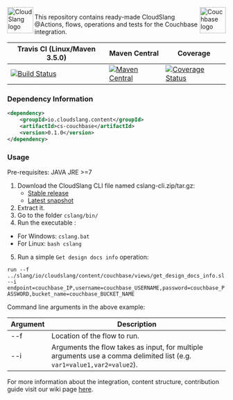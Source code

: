 <a href="http://cloudslang.io/">
    <img src="https://camo.githubusercontent.com/ece898cfb3a9cc55353e7ab5d9014cc314af0234/687474703a2f2f692e696d6775722e636f6d2f696849353630562e706e67" alt="CloudSlang logo" title="CloudSlang" align="left" height="60"/>
</a>

<a href="http://cloudslang.io/">
    <img src="https://cdn.worldvectorlogo.com/logos/couchbase.svg" alt="Couchbase logo" title="Couchbase" align="right" height="60"/>
</a>



This repository contains ready-made CloudSlang @Actions, flows, operations and tests for the Couchbase integration.

| Travis CI (Linux/Maven 3.5.0)| Maven Central | Coverage |
| ----- | ----- | ----- |
| [![Build Status](https://travis-ci.org/CloudSlang/cs-couchbase.svg?branch=master)](https://travis-ci.org/CloudSlang/cs-couchbase) | [![Maven Central](https://maven-badges.herokuapp.com/maven-central/io.cloudslang.content/cs-couchbase/badge.svg)](https://maven-badges.herokuapp.com/maven-central/io.cloudslang.content/cs-couchbase) | [![Coverage Status](https://coveralls.io/repos/github/CloudSlang/cs-couchbase/badge.svg?branch=master)](https://coveralls.io/github/CloudSlang/cs-couchbase?branch=master) |


### Dependency Information

```xml
<dependency>
    <groupId>io.cloudslang.content</groupId>
    <artifactId>cs-couchbase</artifactId>
    <version>0.1.0</version>
</dependency>
```

### Usage

Pre-requisites: JAVA JRE >=7

1. Download the CloudSlang CLI file named cslang-cli.zip/tar.gz:
    + [Stable release](https://github.com/CloudSlang/cloud-slang/releases/latest)
    + [Latest snapshot](https://github.com/CloudSlang/cloud-slang/releases/)
2. Extract it.
3. Go to the folder `cslang/bin/`
4. Run the executable :
  - For Windows: `cslang.bat`
  - For Linux: `bash cslang`
5. Run a simple `Get design docs info` operation:

`run --f ../slang/io/cloudslang/content/couchbase/views/get_design_docs_info.sl --i 
 endpoint=couchbase_IP,username=couchbase_USERNAME,password=couchbase_PASSWORD,bucket_name=couchbase_BUCKET_NAME`

Command line arguments in the above example:

| Argument | Description |
| ----- | ----- |
| --f | Location of the flow to run. |
| --i | Arguments the flow takes as input, for multiple arguments use a comma delimited list (e.g. `var1=value1,var2=value2`). |

For more information about the integration, content structure, contribution guide visit our wiki page [here](https://github.com/CloudSlang/cs-couchbase/wiki). 